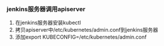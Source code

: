 ### jenkins服务器调用apiserver

1. 在jenkins服务器安装kubectl
2. 拷贝apiserver中/etc/kubernetes/admin.conf到jenkins服务器
3. 添加export KUBECONFIG=/etc/kubernetes/admin.conf

```shell


```



